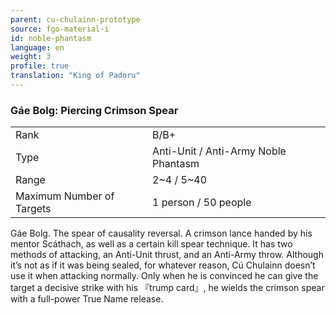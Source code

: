 ```yaml
---
parent: cu-chulainn-prototype
source: fgo-material-i
id: noble-phantasm
language: en
weight: 3
profile: true
translation: "King of Padoru"
---
```


### Gáe Bolg: Piercing Crimson Spear

<table>
  <tr><td>Rank</td><td>B/B+</td></tr>
  <tr><td>Type</td><td>Anti-Unit / Anti-Army Noble Phantasm</td></tr>
  <tr><td>Range</td><td>2~4 / 5~40</td></tr>
  <tr><td>Maximum Number of Targets</td><td>1 person / 50 people</td></tr>
</table>

Gáe Bolg. The spear of causality reversal. A crimson lance handed by his mentor Scáthach, as well as a certain kill spear technique.
It has two methods of attacking, an Anti-Unit thrust, and an Anti-Army throw.
Although it’s not as if it was being sealed, for whatever reason, Cú Chulainn doesn’t use it when attacking normally. Only when he is convinced he can give the target a decisive strike with his 『trump card』, he wields the crimson spear with a full-power True Name release.
